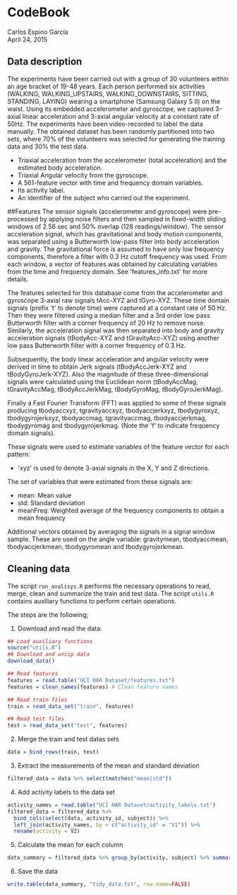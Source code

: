 # CodeBook
Carlos Espino García  
April 24, 2015  

## Data description
The experiments have been carried out with a group of 30 volunteers within an age bracket of 19-48 years. Each person performed six activities (WALKING, WALKING_UPSTAIRS, WALKING_DOWNSTAIRS, SITTING, STANDING, LAYING) wearing a smartphone (Samsung Galaxy S II) on the waist. Using its embedded accelerometer and gyroscope, we captured 3-axial linear acceleration and 3-axial angular velocity at a constant rate of 50Hz. The experiments have been video-recorded to label the data manually. The obtained dataset has been randomly partitioned into two sets, where 70% of the volunteers was selected for generating the training data and 30% the test data. 

- Triaxial acceleration from the accelerometer (total acceleration) and the estimated body acceleration.
- Triaxial Angular velocity from the gyroscope. 
- A 561-feature vector with time and frequency domain variables. 
- Its activity label. 
- An identifier of the subject who carried out the experiment.

##Features
The sensor signals (accelerometer and gyroscope) were pre-processed by applying noise filters and then sampled in fixed-width sliding windows of 2.56 sec and 50% overlap (128 readings/window). The sensor acceleration signal, which has gravitational and body motion components, was separated using a Butterworth low-pass filter into body acceleration and gravity. The gravitational force is assumed to have only low frequency components, therefore a filter with 0.3 Hz cutoff frequency was used. From each window, a vector of features was obtained by calculating variables from the time and frequency domain. See 'features_info.txt' for more details. 

The features selected for this database come from the accelerometer and gyroscope 3-axial raw signals tAcc-XYZ and tGyro-XYZ. These time domain signals (prefix 't' to denote time) were captured at a constant rate of 50 Hz. Then they were filtered using a median filter and a 3rd order low pass Butterworth filter with a corner frequency of 20 Hz to remove noise. Similarly, the acceleration signal was then separated into body and gravity acceleration signals (tBodyAcc-XYZ and tGravityAcc-XYZ) using another low pass Butterworth filter with a corner frequency of 0.3 Hz. 

Subsequently, the body linear acceleration and angular velocity were derived in time to obtain Jerk signals (tBodyAccJerk-XYZ and tBodyGyroJerk-XYZ). Also the magnitude of these three-dimensional signals were calculated using the Euclidean norm (tBodyAccMag, tGravityAccMag, tBodyAccJerkMag, tBodyGyroMag, tBodyGyroJerkMag). 

Finally a Fast Fourier Transform (FFT) was applied to some of these signals producing tbodyaccxyz, tgravityaccxyz, tbodyaccjerkxyz, tbodygyroxyz, tbodygyrojerkxyz, tbodyaccmag, tgravityaccmag, tbodyaccjerkmag, tbodygyromag and tbodygyrojerkmag. (Note the 'f' to indicate frequency domain signals). 

These signals were used to estimate variables of the feature vector for each pattern:
- 'xyz' is used to denote 3-axial signals in the X, Y and Z directions.

The set of variables that were estimated from these signals are: 
- mean: Mean value
- std: Standard deviation
- meanFreq: Weighted average of the frequency components to obtain a mean frequency

Additional vectors obtained by averaging the signals in a signal window sample. These are used on the angle variable: gravitymean, tbodyaccmean, tbodyaccjerkmean, tbodygyromean and tbodygyrojerkmean.

## Cleaning data
The script ```run_analisys.R``` performs the necessary operations to read, merge, clean and summarize the train and test data. The script ```utils.R``` contains auxiliary functions to perform certain operations. 

The steps are the following;

1. Download and read the data:

```r
## Load auxiliary functions
source("utils.R")
## Download and unzip data
download_data()

## Read features
features = read.table("UCI HAR Dataset/features.txt")
features = clean_names(features) # Clean feature names

## Read train files
train = read_data_set("train", features)

## Read test files
test = read_data_set("test", features)
```

2. Merge the train and test datas sets

```r
data = bind_rows(train, test)
```

3. Extract the measurements of the mean and standard deviation

```r
filtered_data = data %>% select(matches("mean|std"))
```

4. Add activity labels to the data set

```r
activity_names = read.table("UCI HAR Dataset/activity_labels.txt")
filtered_data = filtered_data %>% 
  bind_cols(select(data, activity_id, subject)) %>%  
  left_join(activity_names, by = c("activity_id" = "V1")) %>%
  rename(activity = V2)
```

5. Calculate the mean for each column

```r
data_summary = filtered_data %>% group_by(activity, subject) %>% summarise_each(funs(mean(.)), tbodyacc_mean_x:anglezgravitymean)
```

6. Save the data

```r
write.table(data_summary, "tidy_data.txt", row.name=FALSE)
```

